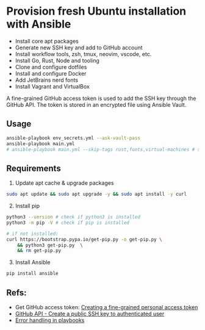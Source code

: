 # Provision fresh Ubuntu installation with Ansible

- Install core apt packages
- Generate new SSH key and add to GitHub account
- Install workflow tools, zsh, tmux, neovim, vscode, etc.
- Install Go, Rust, Node and tooling
- Clone and configure dotfiles
- Install and configure Docker
- Add JetBrains nerd fonts
- Install Vagrant and VirtualBox

A fine-grained GitHub access token is used to add the SSH key through the GitHub API.
The token is stored in an encrypted file using Ansible Vault.

## Usage

```bash
ansible-playbook env_secrets.yml --ask-vault-pass
ansible-playbook main.yml
# ansible-playbook main.yml --skip-tags rust,fonts,virtual-machines # skip some tags
```

## Requirements

1. Update apt cache & upgrade packages

```bash
sudo apt update && sudo apt upgrade -y && sudo apt install -y curl
```

2. Install pip

```bash
python3 --version # check if python3 is installed
python3 -m pip -V # check if pip is installed

# if not installed:
curl https://bootstrap.pypa.io/get-pip.py -o get-pip.py \
    && python3 get-pip.py  \
    && rm get-pip.py
```

3. Install Ansible

```bash
pip install ansible
```

## Refs:

- Get GitHub access token: [Creating a fine-grained personal access token](https://docs.github.com/en/authentication/keeping-your-account-and-data-secure/managing-your-personal-access-tokens#creating-a-fine-grained-personal-access-token)
- [GitHub API - Create a public SSH key to authenticated user](https://docs.github.com/en/rest/users/keys?apiVersion=2022-11-28#create-a-public-ssh-key-for-the-authenticated-user)
- [Error handling in playbooks](https://docs.ansible.com/ansible/latest/playbook_guide/playbooks_error_handling.html)
